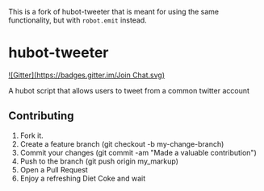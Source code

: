 This is a fork of hubot-tweeter that is meant for using the same functionality, but with `robot.emit` instead.

# hubot-tweeter
[![Gitter](https://badges.gitter.im/Join Chat.svg)](https://gitter.im/jhubert/hubot-tweeter?utm_source=badge&utm_medium=badge&utm_campaign=pr-badge&utm_content=badge)

A hubot script that allows users to tweet from a common twitter account

## Contributing

1. Fork it.
2. Create a feature branch (git checkout -b my-change-branch)
3. Commit your changes (git commit -am "Made a valuable contribution")
4. Push to the branch (git push origin my_markup)
5. Open a Pull Request
6. Enjoy a refreshing Diet Coke and wait
